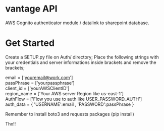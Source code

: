 
# vantage API 
  AWS Cognito authenticator module / datalink to sharepoint database. <h2>
  # Get Started 

Create a SETUP.py file on Auth/ directory; 
Place the following strings with your credentials and server informations inside brackets and remove the brackets;


email = ['youremail@work.com'] <br>
passPhrase = ['yourpassphrase']<br>
client_id = ['yourAWSClientID']<br>
region_name = ['Your AWS server Region like us-east-1']<br>
AuthFlow = ['Flow you use to auth like USER_PASSWORD_AUTH']<br>
auth_data = { 'USERNAME':email , 'PASSWORD':passPhrase }


Remember to install boto3 and requests packages (pip install)

Thx!! 
